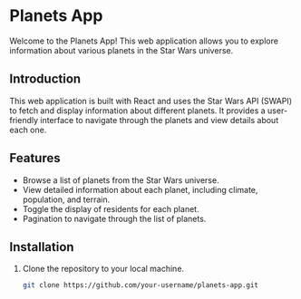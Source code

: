 # Planets App

Welcome to the Planets App! This web application allows you to explore information about various planets in the Star Wars universe.

## Introduction

This web application is built with React and uses the Star Wars API (SWAPI) to fetch and display information about different planets. It provides a user-friendly interface to navigate through the planets and view details about each one.

## Features

- Browse a list of planets from the Star Wars universe.
- View detailed information about each planet, including climate, population, and terrain.
- Toggle the display of residents for each planet.
- Pagination to navigate through the list of planets.

## Installation

1. Clone the repository to your local machine.
   ```bash
   git clone https://github.com/your-username/planets-app.git
